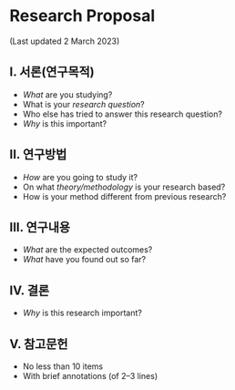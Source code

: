 # Research Proposal

(Last updated 2 March 2023)

## I. 서론(연구목적)

* *What* are you studying?
* What is your *research question*?
* Who else has tried to answer this research question?
* *Why* is this important?

## II. 연구방법

* *How* are you going to study it?
* On what *theory/methodology* is your research based?
* How is your method different from previous research?

## III. 연구내용

* *What* are the expected outcomes?
* *What* have you found out so far?

## IV. 결론

* *Why* is this research important?

## V. 참고문헌

* No less than 10 items
* With brief annotations (of 2–3 lines)